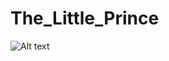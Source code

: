 # The_Little_Prince

![Alt text](![image](https://github.com/aesquivel94/The_Little_Prince/assets/20860721/4ca811dd-a372-44d1-adc5-f694155e67be)
)
